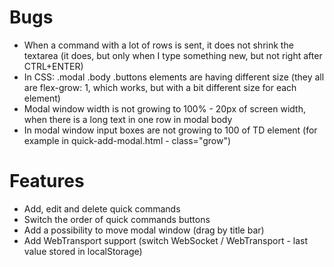 # Bugs

- When a command with a lot of rows is sent, it does not shrink the textarea (it does, but only when I type something new, but not right after CTRL+ENTER)
- In CSS: .modal .body .buttons elements are having different size (they all are flex-grow: 1, which works, but with a bit different size for each element)
- Modal window width is not growing to 100% - 20px of screen width, when there is a long text in one row in modal body
- In modal window input boxes are not growing to 100 of TD element (for example in quick-add-modal.html - class="grow")

# Features

- Add, edit and delete quick commands
- Switch the order of quick commands buttons
- Add a possibility to move modal window (drag by title bar)
- Add WebTransport support (switch WebSocket / WebTransport - last value stored in localStorage)

